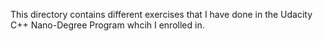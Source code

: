 This directory contains different exercises that I have done in the Udacity C++ Nano-Degree Program whcih I enrolled in.  
